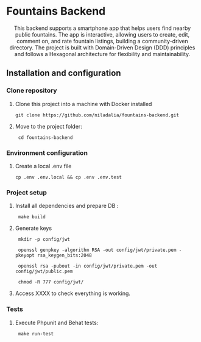 # Fountains Backend
<p align="center">
This backend supports a smartphone app that helps users find nearby public fountains. The app is interactive, allowing users to create, edit, comment on, and rate fountain listings, building a community-driven directory. The project is built with Domain-Driven Design (DDD) principles and follows a Hexagonal architecture for flexibility and maintainability.
</p>

## Installation and configuration

### Clone repository

1. Clone this project into a machine with
   Docker installed

       git clone https://github.com/niladalia/fountains-backend.git

2. Move to the project folder:

        cd fountains-backend

### Environment configuration

1. Create a local .env file

       cp .env .env.local && cp .env .env.test
### Project setup

1. Install all dependencies and prepare DB :

        make build

3. Generate keys

        mkdir -p config/jwt

        openssl genpkey -algorithm RSA -out config/jwt/private.pem -pkeyopt rsa_keygen_bits:2048

        openssl rsa -pubout -in config/jwt/private.pem -out config/jwt/public.pem
        
        chmod -R 777 config/jwt/


3. Access XXXX to check everything is working.

###  Tests

1. Execute Phpunit and Behat tests:

        make run-test
